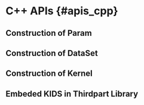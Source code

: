 # C++ APIs  {#apis_cpp}

## Construction of Param


## Construction of DataSet


## Construction of Kernel


## Embeded KIDS in Thirdpart Library


